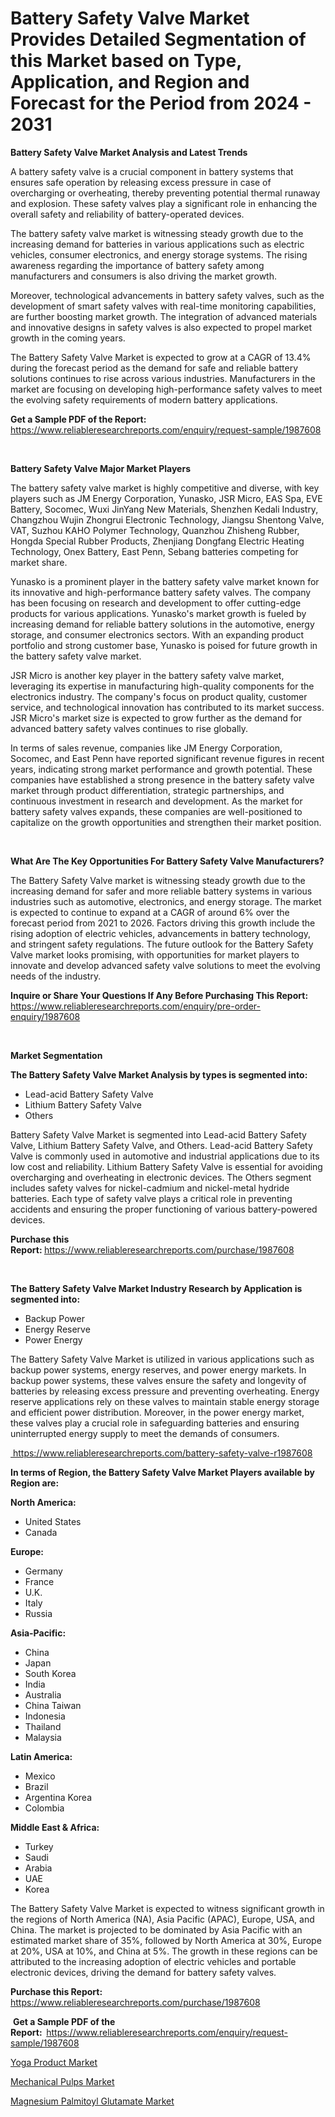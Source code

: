 <p><h1>Battery Safety Valve Market Provides Detailed Segmentation of this Market based on Type, Application, and Region and Forecast for the Period from 2024 - 2031</h1></p><p><strong>Battery Safety Valve Market Analysis and Latest Trends</strong></p>
<p><p>A battery safety valve is a crucial component in battery systems that ensures safe operation by releasing excess pressure in case of overcharging or overheating, thereby preventing potential thermal runaway and explosion. These safety valves play a significant role in enhancing the overall safety and reliability of battery-operated devices.</p><p>The battery safety valve market is witnessing steady growth due to the increasing demand for batteries in various applications such as electric vehicles, consumer electronics, and energy storage systems. The rising awareness regarding the importance of battery safety among manufacturers and consumers is also driving the market growth.</p><p>Moreover, technological advancements in battery safety valves, such as the development of smart safety valves with real-time monitoring capabilities, are further boosting market growth. The integration of advanced materials and innovative designs in safety valves is also expected to propel market growth in the coming years.</p><p>The Battery Safety Valve Market is expected to grow at a CAGR of 13.4% during the forecast period as the demand for safe and reliable battery solutions continues to rise across various industries. Manufacturers in the market are focusing on developing high-performance safety valves to meet the evolving safety requirements of modern battery applications.</p></p>
<p><strong>Get a Sample PDF of the Report:&nbsp;</strong> <a href="https://www.reliableresearchreports.com/enquiry/request-sample/1987608">https://www.reliableresearchreports.com/enquiry/request-sample/1987608</a></p>
<p>&nbsp;</p>
<p><strong>Battery Safety Valve Major Market Players</strong></p>
<p><p>The battery safety valve market is highly competitive and diverse, with key players such as JM Energy Corporation, Yunasko, JSR Micro, EAS Spa, EVE Battery, Socomec, Wuxi JinYang New Materials, Shenzhen Kedali Industry, Changzhou Wujin Zhongrui Electronic Technology, Jiangsu Shentong Valve, VAT, Suzhou KAHO Polymer Technology, Quanzhou Zhisheng Rubber, Hongda Special Rubber Products, Zhenjiang Dongfang Electric Heating Technology, Onex Battery, East Penn, Sebang batteries competing for market share.</p><p>Yunasko is a prominent player in the battery safety valve market known for its innovative and high-performance battery safety valves. The company has been focusing on research and development to offer cutting-edge products for various applications. Yunasko's market growth is fueled by increasing demand for reliable battery solutions in the automotive, energy storage, and consumer electronics sectors. With an expanding product portfolio and strong customer base, Yunasko is poised for future growth in the battery safety valve market.</p><p>JSR Micro is another key player in the battery safety valve market, leveraging its expertise in manufacturing high-quality components for the electronics industry. The company's focus on product quality, customer service, and technological innovation has contributed to its market success. JSR Micro's market size is expected to grow further as the demand for advanced battery safety valves continues to rise globally.</p><p>In terms of sales revenue, companies like JM Energy Corporation, Socomec, and East Penn have reported significant revenue figures in recent years, indicating strong market performance and growth potential. These companies have established a strong presence in the battery safety valve market through product differentiation, strategic partnerships, and continuous investment in research and development. As the market for battery safety valves expands, these companies are well-positioned to capitalize on the growth opportunities and strengthen their market position.</p></p>
<p>&nbsp;</p>
<p><strong>What Are The Key Opportunities For Battery Safety Valve Manufacturers?</strong></p>
<p><p>The Battery Safety Valve market is witnessing steady growth due to the increasing demand for safer and more reliable battery systems in various industries such as automotive, electronics, and energy storage. The market is expected to continue to expand at a CAGR of around 6% over the forecast period from 2021 to 2026. Factors driving this growth include the rising adoption of electric vehicles, advancements in battery technology, and stringent safety regulations. The future outlook for the Battery Safety Valve market looks promising, with opportunities for market players to innovate and develop advanced safety valve solutions to meet the evolving needs of the industry.</p></p>
<p><strong>Inquire or Share Your Questions If Any Before Purchasing This Report:</strong> <a href="https://www.reliableresearchreports.com/enquiry/pre-order-enquiry/1987608">https://www.reliableresearchreports.com/enquiry/pre-order-enquiry/1987608</a></p>
<p>&nbsp;</p>
<p><strong>Market Segmentation</strong></p>
<p><strong>The Battery Safety Valve Market Analysis by types is segmented into:</strong></p>
<p><ul><li>Lead-acid Battery Safety Valve</li><li>Lithium Battery Safety Valve</li><li>Others</li></ul></p>
<p><p>Battery Safety Valve Market is segmented into Lead-acid Battery Safety Valve, Lithium Battery Safety Valve, and Others. Lead-acid Battery Safety Valve is commonly used in automotive and industrial applications due to its low cost and reliability. Lithium Battery Safety Valve is essential for avoiding overcharging and overheating in electronic devices. The Others segment includes safety valves for nickel-cadmium and nickel-metal hydride batteries. Each type of safety valve plays a critical role in preventing accidents and ensuring the proper functioning of various battery-powered devices.</p></p>
<p><strong>Purchase this Report:&nbsp;</strong><a href="https://www.reliableresearchreports.com/purchase/1987608">https://www.reliableresearchreports.com/purchase/1987608</a></p>
<p>&nbsp;</p>
<p><strong>The Battery Safety Valve Market Industry Research by Application is segmented into:</strong></p>
<p><ul><li>Backup Power</li><li>Energy Reserve</li><li>Power Energy</li></ul></p>
<p><p>The Battery Safety Valve Market is utilized in various applications such as backup power systems, energy reserves, and power energy markets. In backup power systems, these valves ensure the safety and longevity of batteries by releasing excess pressure and preventing overheating. Energy reserve applications rely on these valves to maintain stable energy storage and efficient power distribution. Moreover, in the power energy market, these valves play a crucial role in safeguarding batteries and ensuring uninterrupted energy supply to meet the demands of consumers.</p></p>
<p><a href="https://www.reliableresearchreports.com/battery-safety-valve-r1987608">&nbsp;https://www.reliableresearchreports.com/battery-safety-valve-r1987608</a></p>
<p><strong>In terms of Region, the Battery Safety Valve Market Players available by Region are:</strong></p>
<p>
    <p> <strong> North America: </strong>
        <ul>
            <li>United States</li>
            <li>Canada</li>
        </ul>
        </p> 
    <p> <strong> Europe: </strong>
        <ul>
            <li>Germany</li>
            <li>France</li>
            <li>U.K.</li>
            <li>Italy</li>
            <li>Russia</li>
        </ul>
        </p> 
    <p> <strong> Asia-Pacific: </strong>
        <ul>
            <li>China</li>
            <li>Japan</li>
            <li>South Korea</li>
            <li>India</li>
            <li>Australia</li>
            <li>China Taiwan</li>
            <li>Indonesia</li>
            <li>Thailand</li>
            <li>Malaysia</li>
        </ul>
        </p> 
    <p> <strong> Latin America: </strong>
        <ul>
            <li>Mexico</li>
            <li>Brazil</li>
            <li>Argentina Korea</li>
            <li>Colombia</li>
        </ul>
        </p> 
    <p> <strong> Middle East & Africa: </strong>
        <ul>
            <li>Turkey</li>
            <li>Saudi</li>
            <li>Arabia</li>
            <li>UAE</li>
            <li>Korea</li>
        </ul>
    </p>
    </p>
<p><p>The Battery Safety Valve Market is expected to witness significant growth in the regions of North America (NA), Asia Pacific (APAC), Europe, USA, and China. The market is projected to be dominated by Asia Pacific with an estimated market share of 35%, followed by North America at 30%, Europe at 20%, USA at 10%, and China at 5%. The growth in these regions can be attributed to the increasing adoption of electric vehicles and portable electronic devices, driving the demand for battery safety valves.</p></p>
<p><strong>Purchase this Report: </strong><a href="https://www.reliableresearchreports.com/purchase/1987608">https://www.reliableresearchreports.com/purchase/1987608</a></p>
<p>&nbsp;<strong>Get a Sample PDF of the Report:&nbsp;&nbsp;</strong><a href="https://www.reliableresearchreports.com/enquiry/request-sample/1987608">https://www.reliableresearchreports.com/enquiry/request-sample/1987608</a></p>
<p><strong></strong></p>
<p><p><a href="https://www.linkedin.com/pulse/yoga-product-market-outlook-industry-overview-forecast-21hye?trackingId=RY0C3tsRmMQncE2g1tnySg%3D%3D">Yoga Product Market</a></p><p><a href="https://www.linkedin.com/pulse/mechanical-pulps-market-size-share-amp-trends-analysis-report-8kvxe?trackingId=aBSvbNy3F2rLrXZbC24Eug%3D%3D">Mechanical Pulps Market</a></p><p><a href="https://www.linkedin.com/pulse/magnesium-palmitoyl-glutamate-market-provides-detailed-segmentation-fizde?trackingId=PxrChhl3MGJgFg%2BEYy8oxA%3D%3D">Magnesium Palmitoyl Glutamate Market</a></p></p>
